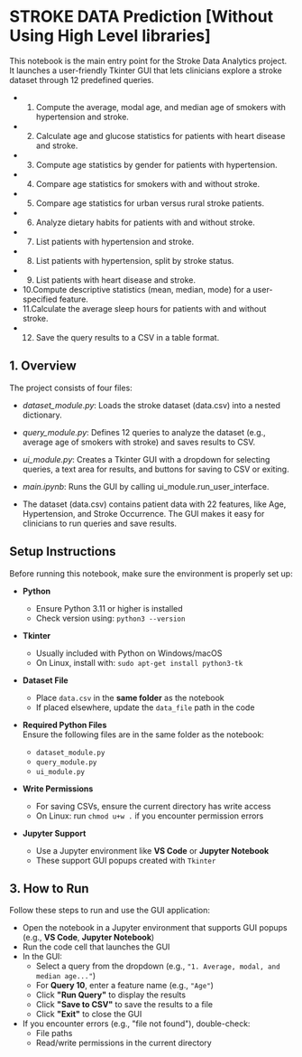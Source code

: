 # STROKE DATA Prediction [Without Using High Level libraries]
This notebook is the main entry point for the Stroke Data Analytics project. It launches a user-friendly Tkinter GUI that lets clinicians explore a stroke dataset through 12 predefined queries.

- 1. Compute the average, modal age, and median age of smokers with hypertension and stroke.
- 2. Calculate age and glucose statistics for patients with heart disease and stroke.
- 3. Compute age statistics by gender for patients with hypertension.
- 4. Compare age statistics for smokers with and without stroke.
- 5. Compare age statistics for urban versus rural stroke patients.
- 6. Analyze dietary habits for patients with and without stroke.
- 7. List patients with hypertension and stroke.
- 8. List patients with hypertension, split by stroke status.
- 9. List patients with heart disease and stroke.
- 10.Compute descriptive statistics (mean, median, mode) for a user-specified
feature.
- 11.Calculate the average sleep hours for patients with and without stroke.
- 12. Save the query results to a CSV in a table format.

## 1. Overview
The project consists of four files:

- *dataset_module.py*: Loads the stroke dataset (data.csv) into a nested dictionary.
- *query_module.py*: Defines 12 queries to analyze the dataset (e.g., average age of smokers with stroke) and saves results to CSV.
- *ui_module.py*: Creates a Tkinter GUI with a dropdown for selecting queries, a text area for results, and buttons for saving to CSV or exiting.
- *main.ipynb*: Runs the GUI by calling ui_module.run_user_interface.
  
- The dataset (data.csv) contains patient data with 22 features, like Age, Hypertension, and Stroke Occurrence. The GUI makes it easy for clinicians to run queries and save results.

## Setup Instructions

Before running this notebook, make sure the environment is properly set up:

- **Python**  
  - Ensure Python 3.11 or higher is installed  
  - Check version using: `python3 --version`

- **Tkinter**  
  - Usually included with Python on Windows/macOS  
  - On Linux, install with: `sudo apt-get install python3-tk`

- **Dataset File**  
  - Place `data.csv` in the **same folder** as the notebook  
  - If placed elsewhere, update the `data_file` path in the code

- **Required Python Files**  
  Ensure the following files are in the same folder as the notebook:
  - `dataset_module.py`
  - `query_module.py`
  - `ui_module.py`

- **Write Permissions**  
  - For saving CSVs, ensure the current directory has write access  
  - On Linux: run `chmod u+w .` if you encounter permission errors

- **Jupyter Support**  
  - Use a Jupyter environment like **VS Code** or **Jupyter Notebook**  
  - These support GUI popups created with `Tkinter`


## 3. How to Run
Follow these steps to run and use the GUI application:

- Open the notebook in a Jupyter environment that supports GUI popups (e.g., **VS Code**, **Jupyter Notebook**)
- Run the code cell that launches the GUI
- In the GUI:
  - Select a query from the dropdown (e.g., `"1. Average, modal, and median age..."`)
  - For **Query 10**, enter a feature name (e.g., `"Age"`)
  - Click **"Run Query"** to display the results
  - Click **"Save to CSV"** to save the results to a file
  - Click **"Exit"** to close the GUI
- If you encounter errors (e.g., "file not found"), double-check:
  - File paths
  - Read/write permissions in the current directory
